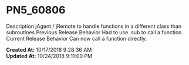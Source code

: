 # PN5_60806

Description jAgent / jRemote to handle functions in a different class than subroutines Previous Release Behavior Had to use .sub to call a function. Current Release Behavior Can now call a function directly.  

**Created At:** 10/17/2018 9:28:36 AM  
**Updated At:** 10/24/2018 9:11:00 PM  

